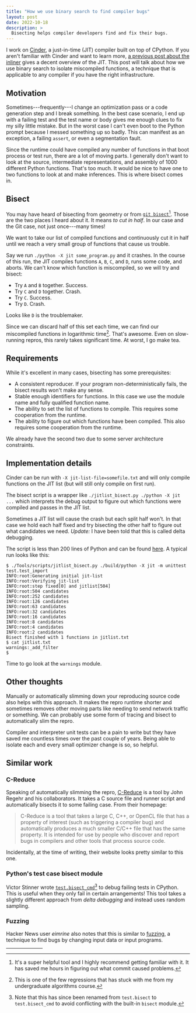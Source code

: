 ```yaml
---
title: "How we use binary search to find compiler bugs"
layout: post
date: 2022-10-18
description: >
  Bisecting helps compiler developers find and fix their bugs.
---
```


I work on [Cinder](https://github.com/facebookincubator/cinder), a just-in-time
(JIT) compiler built on top of CPython. If you aren't familiar with Cinder and
want to learn more, [a previous post about the
inliner](/blog/cinder-jit-inliner/) gives a decent overview of the JIT. This
post will talk about how we use binary search to isolate miscompiled functions,
a technique that is applicable to any compiler if you have the right
infrastructure.

## Motivation

Sometimes---frequently---I change an optimization pass or a code generation
step and I break something. In the best case scenario, I end up with a failing
test and the test name or body gives me enough clues to fix my silly little
mistake.  But in the worst case I can't even boot to the Python prompt because
I messed something up so badly. This can manifest as an exception, a failing
`assert`, or even a segmentation fault.

Since the runtime could have compiled any number of functions in that boot
process or test run, there are a lot of moving parts. I generally don't want to
look at the source, intermediate representations, and assembly of 1000
different Python functions. That's too much. It would be nice to have one to
two functions to look at and make inferences. This is where bisect comes in.

## Bisect

You may have heard of bisecting from geometry or from [`git
bisect`][git-bisect][^git-bisect]. Those are the two places I heard about it.
It means *to cut in half*. In our case and the Git case, not just once---many
times!

[git-bisect]: https://git-scm.com/docs/git-bisect

[^git-bisect]: It's a super helpful tool and I highly recommend getting
    familiar with it. It has saved me hours in figuring out what commit caused
    problems.

We want to take our list of compiled functions and continuously cut it in half
until we reach a very small group of functions that cause us trouble.

Say we run `./python -X jit some_program.py` and it crashes. In the course of
this run, the JIT compiles functions `A`, `B`, `C`, and `D`, runs some code,
and aborts. We can't know which function is miscompiled, so we will try and
bisect:

* Try `A` and `B` together. Success.
* Try `C` and `D` together. Crash.
* Try `C`. Success.
* Try `D`. Crash.

Looks like `D` is the troublemaker.

Since we can discard half of this set each time, we can find our miscompiled
functions in logarithmic time[^algo]. That's awesome. Even on slow-running
repros, this rarely takes significant time. At worst, I go make tea.

[^algo]: This is one of the few regressions that has stuck with me from my
    undergraduate algorithms course.

## Requirements

While it's excellent in many cases, bisecting has some prerequisites:

* A consistent reproducer. If your program non-deterministically fails, the
  bisect results won't make any sense.
* Stable enough identifiers for functions. In this case we use the module name
  and fully qualified function name.
* The ability to set the list of functions to compile. This requires some
  cooperation from the runtime.
* The ability to figure out which functions have been compiled. This also
  requires some cooperation from the runtime.

We already have the second two due to some server architecture constraints.

## Implementation details

Cinder can be run with `-X jit-list-file=somefile.txt` and will only compile
functions on the JIT list (but will still only compile on first run).

The bisect script is a wrapper like `./jitlist_bisect.py ./python -X jit ...`
which interprets the debug output to figure out which functions were compiled
and passes in the JIT list.

Sometimes a JIT list will cause the crash but each split half won't. In that
case we hold each half fixed and try bisecting the other half to figure out
what candidates we need. *Update:* I have been told that this is called delta
debugging.

The script is less than 200 lines of Python and can be found
[here][jitlist_bisect.py]. A typical run looks like this:

```
$ ./Tools/scripts/jitlist_bisect.py ./build/python -X jit -m unittest test.test_import
INFO:root:Generating initial jit-list
INFO:root:Verifying jit-list
INFO:root:step fixed[0] and jitlist[504]
INFO:root:504 candidates
INFO:root:252 candidates
INFO:root:126 candidates
INFO:root:63 candidates
INFO:root:32 candidates
INFO:root:16 candidates
INFO:root:8 candidates
INFO:root:4 candidates
INFO:root:2 candidates
Bisect finished with 1 functions in jitlist.txt
$ cat jitlist.txt
warnings:_add_filter
$
```

Time to go look at the `warnings` module.

[jitlist_bisect.py]: https://github.com/facebookincubator/cinder/blob/b1c65a7c3cd557854299d5c66bbfe6de1f4ed49d/Tools/scripts/jitlist_bisect.py

## Other thoughts

Manually or automatically slimming down your reproducing source code also helps
with this approach. It makes the repro runtime shorter and sometimes removes
other moving parts like needing to send network traffic or something. We can
probably use some form of tracing and bisect to automatically slim the repro.

Compiler and interpreter unit tests can be a pain to write but they have saved
me countless times over the past couple of years. Being able to isolate each
and every small optimizer change is so, so helpful.

## Similar work

### C-Reduce

Speaking of automatically slimming the repro, [C-Reduce][creduce] is a tool by
John Regehr and his collaborators. It takes a C source file and runner script
and automatically bisects it to some failing case. From their homepage:

[creduce]: https://embed.cs.utah.edu/creduce/

> C-Reduce is a tool that takes a large C, C++, or OpenCL file that has a
> property of interest (such as triggering a compiler bug) and automatically
> produces a much smaller C/C++ file that has the same property. It is intended
> for use by people who discover and report bugs in compilers and other tools
> that process source code.

Incidentally, at the time of writing, their website looks pretty similar to
this one.

### Python's test case bisect module

Victor Stinner wrote [`test.bisect_cmd`][test.bisect_cmd][^rename] to debug failing
tests in CPython. This is useful when they only fail in certain arrangements!
This tool takes a slightly different approach from *delta debugging* and
instead uses random sampling.

[test.bisect_cmd]: https://vstinner.github.io/python-test-bisect.html

[^rename]: Note that this has since been renamed from `test.bisect` to
    `test.bisect_cmd` to avoid conflicting with the built-in `bisect` module.

### Fuzzing

Hacker News user *eimrine* also notes that this is similar to
[fuzzing][fuzzing], a technique to find bugs by changing input data or input
programs.

[fuzzing]: https://en.wikipedia.org/wiki/Fuzzing


<hr style="width: 100px;" />
<!-- Footnotes -->
